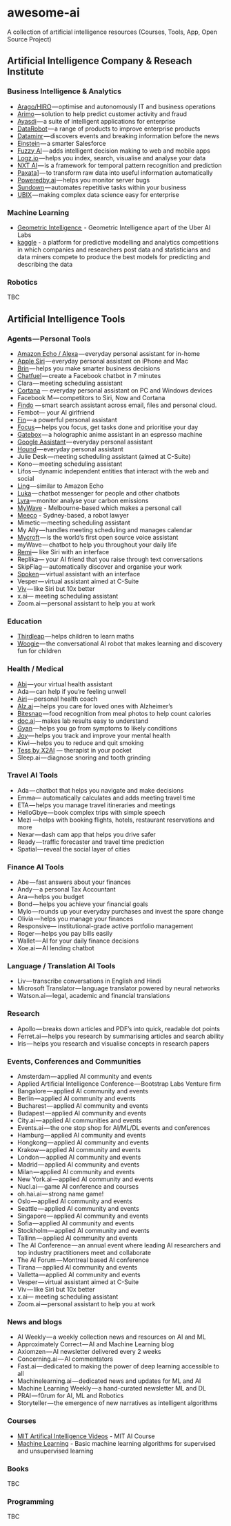# awesome-ai
A collection of artificial intelligence resources (Courses, Tools, App, Open Source Project)

## Artificial Intelligence Company & Reseach Institute

### Business Intelligence & Analytics

* [Arago/HIRO](https://www.arago.co/hiro/) — optimise and autonomously IT and business operations
* [Arimo](https://arimo.com/) — solution to help predict customer activity and fraud
* [Ayasdi](https://www.ayasdi.com/) — a suite of intelligent applications for enterprise
* [DataRobot](https://www.datarobot.com/) — a range of products to improve enterprise products
* [Dataminr](https://www.dataminr.com/) — discovers events and breaking information before the news
* [Einstein](https://www.salesforce.com/au/products/einstein/overview/) — a smarter Salesforce
* [Fuzzy AI](https://fuzzy.ai/) — adds intelligent decision making to web and mobile apps
* [Logz.io](http://logz.io/) — helps you index, search, visualise and analyse your data
* [NXT AI](https://nxt.ai) — is a framework for temporal pattern recognition and prediction
* [Paxata](http://www.paxata.com/)] — to transform raw data into useful information automatically
* [Poweredby.ai](https://poweredby.ai/) — helps you monitor server bugs
* [Sundown](https://www.sundown.ai/home/) — automates repetitive tasks within your business
* [UBIX](http://ubix.ai/#dynamic) — making complex data science easy for enterprise

### Machine Learning

* [Geometric Intelligence ](https://geometricintelligence.com/) - Geometric Intelligence apart of the Uber AI Labs 
* [kaggle](https://www.kaggle.com/) - a platform for predictive modelling and analytics competitions in which companies and researchers post data and statisticians and data miners compete to produce the best models for predicting and describing the data

### Robotics
TBC

## Artificial Intelligence Tools

### Agents — Personal Tools

* [Amazon Echo / Alexa](https://www.amazon.com/Amazon-Echo-Bluetooth-Speaker-with-WiFi-Alexa/dp/B00X4WHP5E) — everyday personal assistant for in-home
* [Apple Siri](http://www.apple.com/ios/siri/) — everyday personal assistant on iPhone and Mac
* [Brin](https://brin.ai/) — helps you make smarter business decisions
* [Chatfuel](https://chatfuel.com/) — create a Facebook chatbot in 7 minutes
* Clara — meeting scheduling assistant
* [Cortana](https://www.microsoft.com/en-us/mobile/experiences/cortana/) — everyday personal assistant on PC and Windows devices
* Facebook M — competitors to Siri, Now and Cortana
* [Findo](https://findo.com/) — smart search assistant across email, files and personal cloud.
* Fembot— your AI girlfriend
* [Fin](https://www.fin.com/) — a powerful personal assistant
* [Focus](http://www.focus.ai/) — helps you focus, get tasks done and prioritise your day
* [Gatebox](http://gatebox.ai/) — a holographic anime assistant in an espresso machine
* [Google Assistant](https://assistant.google.com/) — everyday personal assistant
* [Hound](http://hound.ai/) — everyday personal assistant
* Julie Desk — meeting scheduling assistant (aimed at C-Suite)
* Kono — meeting scheduling assistant
* Lifos — dynamic independent entities that interact with the web and social
* [Ling](http://ling.ai/en/) — similar to Amazon Echo
* [Luka](https://luka.ai/) — chatbot messenger for people and other chatbots
* [Lyra](https://lyr.ai) — monitor analyse your carbon emissions
* [MyWave](https://mywave.me/) - Melbourne-based which makes a personal call
* [Meeco](http://meeco.me) - Sydney-based, a robot lawyer
* Mimetic — meeting scheduling assistant
* My Ally — handles meeting scheduling and manages calendar
* [Mycroft](https://mycroft.ai/) — is the world’s first open source voice assistant
* myWave — chatbot to help you throughout your daily life
* [Remi](http://remi.ai/)— like Siri with an interface
* Replika— your AI friend that you raise through text conversations
* SkipFlag — automatically discover and organise your work
* [Spoken](http://spoken.ai/) — virtual assistant with an interface
* Vesper — virtual assistant aimed at C-Suite
* [Viv](http://viv.ai/) — like Siri but 10x better
* x.ai— meeting scheduling assistant
* Zoom.ai — personal assistant to help you at work

### Education

* [Thirdleap](http://thirdleap.ai/) — helps children to learn maths
* [Woogie](https://woogie.ai/) — the conversational AI robot that makes learning and discovery fun for children

### Health / Medical

* [Abi](https://abi.ai/) — your virtual health assistant
* Ada — can help if you’re feeling unwell
* [Airi](http://airi.ai/) — personal health coach
* [Alz.ai](https://alz.ai/) — helps you care for loved ones with Alzheimer’s
* [Bitesnap](https://getbitesnap.com/) — food recognition from meal photos to help count calories
* [doc.ai](http://doc.ai/) — makes lab results easy to understand
* [Gyan](http://gyant.com/english/) — helps you go from symptoms to likely conditions
* [Joy](http://www.hellojoy.ai/) — helps you track and improve your mental health
* Kiwi — helps you to reduce and quit smoking
* [Tess by X2AI](https://x2.ai/) — therapist in your pocket
* Sleep.ai — diagnose snoring and tooth grinding

### Travel AI Tools

* Ada — chatbot that helps you navigate and make decisions
* Emma— automatically calculates and adds meeting travel time
* ETA — helps you manage travel itineraries and meetings
* HelloGbye — book complex trips with simple speech
* Mezi —helps with booking flights, hotels, restaurant reservations and more
* Nexar — dash cam app that helps you drive safer
* Ready — traffic forecaster and travel time prediction
* Spatial — reveal the social layer of cities

### Finance AI Tools

* Abe — fast answers about your finances
* Andy — a personal Tax Accountant
* Ara — helps you budget
* Bond — helps you achieve your financial goals
* Mylo — rounds up your everyday purchases and invest the spare change
* Olivia — helps you manage your finances
* Responsive— institutional-grade active portfolio management
* Roger — helps you pay bills easily
* Wallet — AI for your daily finance decisions
* Xoe.ai — AI lending chatbot

### Language / Translation AI Tools

* Liv — transcribe conversations in English and Hindi
* Microsoft Translator — language translator powered by neural networks
* Watson.ai — legal, academic and financial translations

### Research

* Apollo — breaks down articles and PDF’s into quick, readable dot points
* Ferret.ai — helps you research by summarising articles and search ability
* Iris — helps you research and visualise concepts in research papers

### Events, Conferences and Communities

* Amsterdam — applied AI community and events
* Applied Artificial Intelligence Conference — Bootstrap Labs Venture firm
* Bangalore — applied AI community and events
* Berlin — applied AI community and events
* Bucharest — applied AI community and events
* Budapest — applied AI community and events
* City.ai — applied AI communities and events
* Events.ai — the one stop shop for AI/ML/DL events and conferences
* Hamburg — applied AI community and events
* Hongkong — applied AI community and events
* Krakow — applied AI community and events
* London — applied AI community and events
* Madrid — applied AI community and events
* Milan — applied AI community and events
* New York.ai — applied AI community and events
* Nucl.ai — game AI conference and courses
* oh.hai.ai — strong name game!
* Oslo — applied AI community and events
* Seattle — applied AI community and events
* Singapore — applied AI community and events
* Sofia — applied AI community and events
* Stockholm — applied AI community and events
* Tallinn — applied AI community and events
* The AI Conference — an annual event where leading AI researchers and top industry practitioners meet and collaborate
* The AI Forum — Montreal based AI conference
* Tirana — applied AI community and events
* Valletta — applied AI community and events
* Vesper — virtual assistant aimed at C-Suite
* Viv — like Siri but 10x better
* x.ai— meeting scheduling assistant
* Zoom.ai — personal assistant to help you at work

### News and blogs

* AI Weekly — a weekly collection news and resources on AI and ML
* Approximately Correct — AI and Machine Learning blog
* Axiomzen — AI newsletter delivered every 2 weeks
* Concerning.ai — AI commentators
* Fast.ai — dedicated to making the power of deep learning accessible to all
* Machinelearning.ai — dedicated news and updates for ML and AI
* Machine Learning Weekly — a hand-curated newsletter ML and DL
* PRAI — f0rum for AI, ML and Robotics
* Storyteller — the emergence of new narratives as intelligent algorithms

### Courses

* [MIT Artifical Intelligence Videos](http://ocw.mit.edu/courses/electrical-engineering-and-computer-science/6-034-artificial-intelligence-fall-2010/lecture-videos) - MIT AI Course
* [Machine Learning](https://class.coursera.org/ml-008) - Basic machine learning algorithms for supervised and unsupervised learning

### Books

TBC

### Programming

TBC